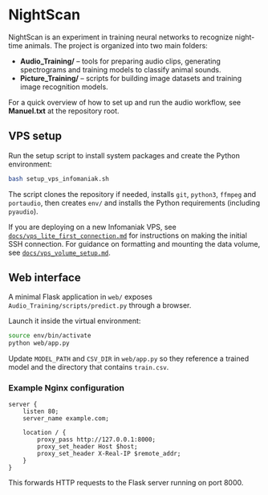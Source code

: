# NightScan

NightScan is an experiment in training neural networks to recognize night-time animals.
The project is organized into two main folders:

- **Audio_Training/** – tools for preparing audio clips, generating spectrograms and training models to classify animal sounds.
- **Picture_Training/** – scripts for building image datasets and training image recognition models.

For a quick overview of how to set up and run the audio workflow, see **Manuel.txt** at the repository root.

## VPS setup

Run the setup script to install system packages and create the Python
environment:

```bash
bash setup_vps_infomaniak.sh
```

The script clones the repository if needed, installs `git`, `python3`,
`ffmpeg` and `portaudio`, then creates `env/` and installs the Python
requirements (including `pyaudio`).

If you are deploying on a new Infomaniak VPS, see
[`docs/vps_lite_first_connection.md`](docs/vps_lite_first_connection.md)
for instructions on making the initial SSH connection.
For guidance on formatting and mounting the data volume, see [`docs/vps_volume_setup.md`](docs/vps_volume_setup.md).

## Web interface

A minimal Flask application in `web/` exposes
`Audio_Training/scripts/predict.py` through a browser.

Launch it inside the virtual environment:

```bash
source env/bin/activate
python web/app.py
```

Update `MODEL_PATH` and `CSV_DIR` in `web/app.py` so they reference a
trained model and the directory that contains `train.csv`.

### Example Nginx configuration

```
server {
    listen 80;
    server_name example.com;

    location / {
        proxy_pass http://127.0.0.1:8000;
        proxy_set_header Host $host;
        proxy_set_header X-Real-IP $remote_addr;
    }
}
```

This forwards HTTP requests to the Flask server running on port 8000.

